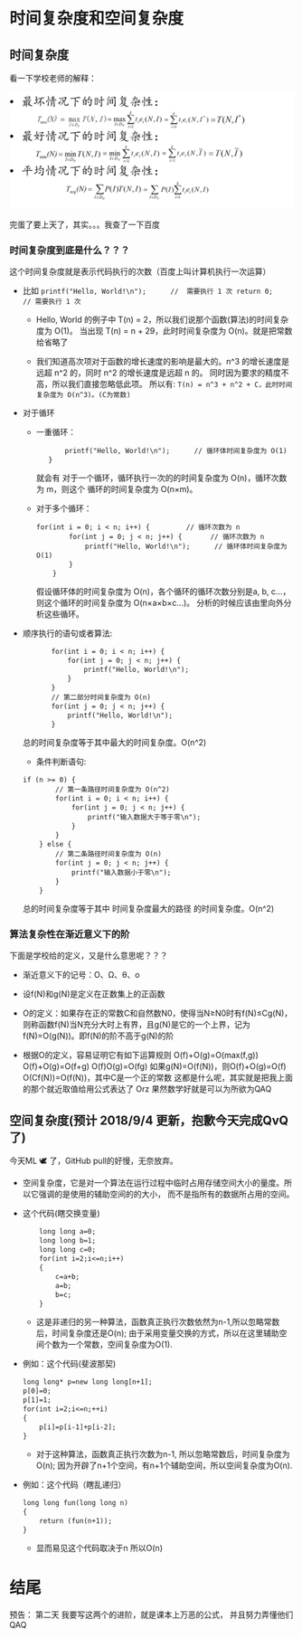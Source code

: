 #  时间复杂度和空间复杂度
##  时间复杂度
看一下学校老师的解释：
<p align="center">
  <img src="https://github.com/Cyberhan123/algorithm_learn/blob/master/day1/src/day1-1.png">
</p>
完蛋了要上天了，其实。。。我查了一下百度

###  时间复杂度到底是什么？？？

这个时间复杂度就是表示代码执行的次数（百度上叫计算机执行一次运算）

-  比如  ```
       printf("Hello, World!\n");      //  需要执行 1 次
       return 0;       // 需要执行 1 次
        ```
    -  Hello, World 的例子中 T(n) = 2，所以我们说那个函数(算法)的时间复杂度为 O(1)。
       当出现 T(n) = n + 29，此时时间复杂度为 O(n)。就是把常数给省略了
       
    -  我们知道高次项对于函数的增长速度的影响是最大的。n^3 的增长速度是远超 n^2 的，同时 n^2 的增长速度是远超 n 的。 同时因为要求的精度不高，所以我们直接忽略低此项。
       所以有:
       ```T(n) = n^3 + n^2 + C，此时时间复杂度为 O(n^3)。(C为常数)```

-  对于循环
    
    -  一重循环：
        ```for(int i = 0; i < n; i++) {         // 循环次数为 n
               printf("Hello, World!\n");      // 循环体时间复杂度为 O(1)
           }
        ```
        就会有
        对于一个循环，循环执行一次的的时间复杂度为 O(n)，循环次数为 m，则这个
        循环的时间复杂度为 O(n×m)。
    
    -  对于多个循环：
        ```
        for(int i = 0; i < n; i++) {         // 循环次数为 n
                for(int j = 0; j < n; j++) {       // 循环次数为 n
                    printf("Hello, World!\n");      // 循环体时间复杂度为 O(1)
                }
            }
        ```
        假设循环体的时间复杂度为 O(n)，各个循环的循环次数分别是a, b, c...，则这个循环的时间复杂度为 O(n×a×b×c...)。
        分析的时候应该由里向外分析这些循环。

-  顺序执行的语句或者算法:
    
    ```// 第一部分时间复杂度为 O(n^2)
           for(int i = 0; i < n; i++) {
               for(int j = 0; j < n; j++) {
                   printf("Hello, World!\n");
               }
           }
           // 第二部分时间复杂度为 O(n)
           for(int j = 0; j < n; j++) {
               printf("Hello, World!\n");
           }
    ```
    
      总的时间复杂度等于其中最大的时间复杂度。O(n^2)
    
   -  条件判断语句:
    
    ```
    if (n >= 0) {
            // 第一条路径时间复杂度为 O(n^2)
            for(int i = 0; i < n; i++) {
                for(int j = 0; j < n; j++) {
                    printf("输入数据大于等于零\n");
                }
            }
        } else {
            // 第二条路径时间复杂度为 O(n)
            for(int j = 0; j < n; j++) {
                printf("输入数据小于零\n");
            }
        }
    ```
    
    总的时间复杂度等于其中 时间复杂度最大的路径 的时间复杂度。O(n^2)

###  算法复杂性在渐近意义下的阶
下面是学校给的定义，又是什么意思呢？？？


-  渐近意义下的记号：O、Ω、θ、o

-  设f(N)和g(N)是定义在正数集上的正函数

-  O的定义：如果存在正的常数C和自然数N0，使得当N≥N0时有f(N)≤Cg(N)，
则称函数f(N)当N充分大时上有界，且g(N)是它的一个上界，记为f(N)=O(g(N))。即f(N)的阶不高于g(N)的阶

-  根据O的定义，容易证明它有如下运算规则
        O(f)+O(g)=O(max(f,g))
        O(f)+O(g)=O(f+g)
        O(f)O(g)=O(fg)
        如果g(N)=O(f(N))，则O(f)+O(g)=O(f)
        O(Cf(N))=O(f(N))，其中C是一个正的常数
这都是什么呢，其实就是把我上面的那个就近取值给用公式表达了
Orz 果然数学好就是可以为所欲为QAQ
##  空间复杂度(预计 2018/9/4 更新，抱歉今天完成QvQ了)
今天ML  🕊 了，GitHub pull的好慢，无奈放弃。
- 空间复杂度，它是对一个算法在运行过程中临时占用存储空间大小的量度。所以它强调的是使用的辅助空间的的大小，
而不是指所有的数据所占用的空间。

- 这个代码(瞎交换变量)
    ```
        long long a=0;
        long long b=1;
        long long c=0;
        for(int i=2;i<=n;i++)
        {
            c=a+b;
            a=b;
            b=c;
        }
	
	```
	- 这是非递归的另一种算法，函数真正执行次数依然为n-1,所以忽略常数后，时间复杂度还是O(n);
由于采用变量交换的方式，所以在这里辅助空间个数为一个常数，空间复杂度为O(1).





- 例如：这个代码(斐波那契)
    
    ```
    long long* p=new long long[n+1];
    p[0]=0;
    p[1]=1;
    for(int i=2;i<=n;++i)
    {
        p[i]=p[i-1]+p[i-2];
    }
   ```
    - 对于这种算法，函数真正执行次数为n-1,
    所以忽略常数后，时间复杂度为O(n);
    因为开辟了n+1个空间，有n+1个辅助空间，所以空间复杂度为O(n).

-  例如：这个代码（瞎乱递归）
    ```
    long long fun(long long n)
    {
        return (fun(n+1));
    }
    ```
    -  显而易见这个代码取决于n 所以O(n)
    
# 结尾
预告： 第二天 我要写这两个的进阶，就是课本上万恶的公式，
并且努力弄懂他们  QAQ
    